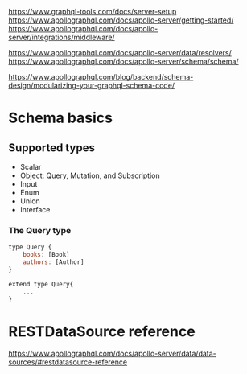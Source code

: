 https://www.graphql-tools.com/docs/server-setup
https://www.apollographql.com/docs/apollo-server/getting-started/
https://www.apollographql.com/docs/apollo-server/integrations/middleware/

https://www.apollographql.com/docs/apollo-server/data/resolvers/
https://www.apollographql.com/docs/apollo-server/schema/schema/

https://www.apollographql.com/blog/backend/schema-design/modularizing-your-graphql-schema-code/

# Schema basics

## Supported types

- Scalar
- Object: Query, Mutation, and Subscription
- Input
- Enum
- Union
- Interface

### The Query type

```js
type Query {
    books: [Book]
    authors: [Author]
}

extend type Query{
    ...
}
```

# RESTDataSource reference

https://www.apollographql.com/docs/apollo-server/data/data-sources/#restdatasource-reference
